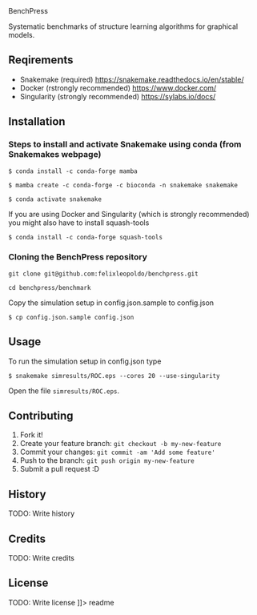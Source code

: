 <snippet>
  <content><![CDATA[
# ${1:Systematic benchmarks of structure learning algorithms for graphical models}

# BenchPress

Systematic benchmarks of structure learning algorithms for graphical models.

## Reqirements
- Snakemake (required) https://snakemake.readthedocs.io/en/stable/
- Docker (rstrongly recommended) https://www.docker.com/
- Singularity (strongly recommended) https://sylabs.io/docs/

## Installation

### Steps to install and activate Snakemake using conda (from Snakemakes webpage)

`$ conda install -c conda-forge mamba`

`$ mamba create -c conda-forge -c bioconda -n snakemake snakemake`

`$ conda activate snakemake`

If you are using Docker and Singularity (which is strongly recommended) you might also have to install squash-tools

`$ conda install -c conda-forge squash-tools`

### Cloning the BenchPress repository

`git clone git@github.com:felixleopoldo/benchpress.git`

`cd benchpress/benchmark`

Copy the simulation setup in config.json.sample to config.json 

`$ cp config.json.sample config.json`
## Usage

To run the simulation setup in config.json type

`$ snakemake simresults/ROC.eps --cores 20 --use-singularity`

Open the file `simresults/ROC.eps`.

## Contributing

1. Fork it!
2. Create your feature branch: `git checkout -b my-new-feature`
3. Commit your changes: `git commit -am 'Add some feature'`
4. Push to the branch: `git push origin my-new-feature`
5. Submit a pull request :D

## History

TODO: Write history

## Credits

TODO: Write credits

## License

TODO: Write license
]]></content>
  <tabTrigger>readme</tabTrigger>
</snippet>
